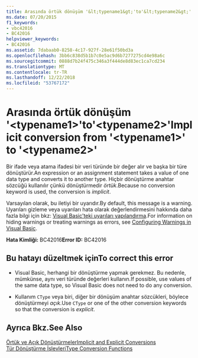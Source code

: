 ```yaml
---
title: Arasında örtük dönüşüm '&lt;typename1&gt;'to'&lt;typename2&gt;'
ms.date: 07/20/2015
f1_keywords:
- vbc42016
- BC42016
helpviewer_keywords:
- BC42016
ms.assetid: 7dabaab0-8258-4c17-927f-28e61f50bd3a
ms.openlocfilehash: 3bb6c838d5b1b7c0e5ac9d6b7277275cd4e98a6c
ms.sourcegitcommit: 0888d7b24f475c346a3f444de8d83ec1ca7cd234
ms.translationtype: MT
ms.contentlocale: tr-TR
ms.lasthandoff: 12/22/2018
ms.locfileid: "53767172"
---
```

# <a name="implicit-conversion-from-lttypename1gt-to-lttypename2gt"></a><span data-ttu-id="ea49c-102">Arasında örtük dönüşüm '&lt;typename1&gt;'to'&lt;typename2&gt;'</span><span class="sxs-lookup"><span data-stu-id="ea49c-102">Implicit conversion from '&lt;typename1&gt;' to '&lt;typename2&gt;'</span></span>
<span data-ttu-id="ea49c-103">Bir ifade veya atama ifadesi bir veri türünde bir değer alır ve başka bir türe dönüştürür.</span><span class="sxs-lookup"><span data-stu-id="ea49c-103">An expression or an assignment statement takes a value of one data type and converts it to another type.</span></span> <span data-ttu-id="ea49c-104">Hiçbir dönüştürme anahtar sözcüğü kullanılır çünkü dönüştürmedir *örtük*.</span><span class="sxs-lookup"><span data-stu-id="ea49c-104">Because no conversion keyword is used, the conversion is *implicit*.</span></span>  
  
 <span data-ttu-id="ea49c-105">Varsayılan olarak, bu iletiyi bir uyarıdır.</span><span class="sxs-lookup"><span data-stu-id="ea49c-105">By default, this message is a warning.</span></span> <span data-ttu-id="ea49c-106">Uyarıları gizleme veya uyarıları hata olarak değerlendirmesini hakkında daha fazla bilgi için bkz: [Visual Basic'teki uyarıları yapılandırma](/visualstudio/ide/configuring-warnings-in-visual-basic).</span><span class="sxs-lookup"><span data-stu-id="ea49c-106">For information on hiding warnings or treating warnings as errors, see [Configuring Warnings in Visual Basic](/visualstudio/ide/configuring-warnings-in-visual-basic).</span></span>  
  
 <span data-ttu-id="ea49c-107">**Hata Kimliği:** BC42016</span><span class="sxs-lookup"><span data-stu-id="ea49c-107">**Error ID:** BC42016</span></span>  
  
## <a name="to-correct-this-error"></a><span data-ttu-id="ea49c-108">Bu hatayı düzeltmek için</span><span class="sxs-lookup"><span data-stu-id="ea49c-108">To correct this error</span></span>  
  
-   <span data-ttu-id="ea49c-109">Visual Basic, herhangi bir dönüştürme yapmak gerekmez. Bu nedenle, mümkünse, aynı veri türünde değerleri kullanın.</span><span class="sxs-lookup"><span data-stu-id="ea49c-109">If possible, use values of the same data type, so Visual Basic does not need to do any conversion.</span></span>  
  
-   <span data-ttu-id="ea49c-110">Kullanım `CType` veya biri, diğer bir dönüşüm anahtar sözcükleri, böylece dönüştürmeyi *açık*.</span><span class="sxs-lookup"><span data-stu-id="ea49c-110">Use `CType` or one of the other conversion keywords so that the conversion is *explicit*.</span></span>  
  
## <a name="see-also"></a><span data-ttu-id="ea49c-111">Ayrıca Bkz.</span><span class="sxs-lookup"><span data-stu-id="ea49c-111">See Also</span></span>  
 [<span data-ttu-id="ea49c-112">Örtük ve Açık Dönüştürmeler</span><span class="sxs-lookup"><span data-stu-id="ea49c-112">Implicit and Explicit Conversions</span></span>](../../visual-basic/programming-guide/language-features/data-types/implicit-and-explicit-conversions.md)  
 [<span data-ttu-id="ea49c-113">Tür Dönüştürme İşlevleri</span><span class="sxs-lookup"><span data-stu-id="ea49c-113">Type Conversion Functions</span></span>](../../visual-basic/language-reference/functions/type-conversion-functions.md)
